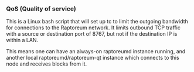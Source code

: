 ### QoS (Quality of service) ###

This is a Linux bash script that will set up tc to limit the outgoing bandwidth for connections to the Raptoreum network. It limits outbound TCP traffic with a source or destination port of 8767, but not if the destination IP is within a LAN.

This means one can have an always-on raptoreumd instance running, and another local raptoreumd/raptoreum-qt instance which connects to this node and receives blocks from it.
